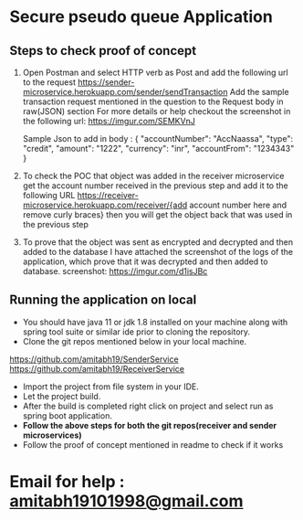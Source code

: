 # Secure pseudo queue Application


## Steps to check proof of concept 
1. Open Postman and select HTTP verb as Post and add the following url to the request
   https://sender-microservice.herokuapp.com/sender/sendTransaction
   Add the sample transaction request mentioned in the question to the Request body in raw(JSON) section
   For more details or help checkout the screenshot in the following url:
   https://imgur.com/SEMKVnJ

   Sample Json to add in body :
   {
    "accountNumber": "AccNaassa",
	 "type": "credit",
	 "amount": "1222",
	 "currency": "inr",
	 "accountFrom": "1234343"
   } 


2. To check the POC that object was added in the receiver microservice 
   get the account number received in the previous step and add it to the following URL
   https://receiver-microservice.herokuapp.com/receiver/{add account number here and remove curly braces}
   then you will get the object back that was used in the previous step

3. To prove that the object was sent as encrypted and decrypted and then added to the database I have attached the screenshot of  the logs of the application, which prove that it was decrypted and then added to database.
screenshot: https://imgur.com/d1isJBc



## Running the application on local
* You should have java 11 or jdk 1.8 installed on your machine along with spring tool suite or similar ide prior to cloning the repository.
* Clone the git repos mentioned below in your local machine.

https://github.com/amitabh19/SenderService
https://github.com/amitabh19/ReceiverService

* Import the project from file system in your IDE.
* Let the project build.
* After the build is completed right click on project and select run as spring boot application.
* **Follow the above steps for both the git repos(receiver and sender microservices)**
* Follow the proof of concept mentioned in readme to check if it works

# Email for help : amitabh19101998@gmail.com

